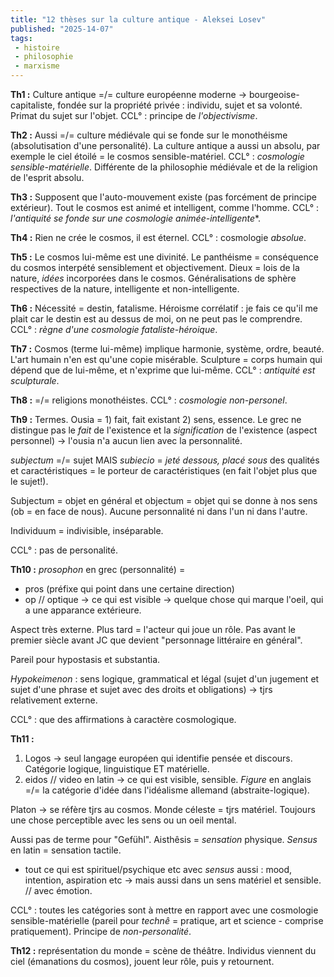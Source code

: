 ```yaml
---
title: "12 thèses sur la culture antique - Aleksei Losev"
published: "2025-14-07"
tags:
 - histoire
 - philosophie
 - marxisme
---
```

**Th1 :** Culture antique =/= culture européenne moderne -> bourgeoise-capitaliste, fondée sur la propriété privée : individu, sujet et sa volonté. Primat du sujet sur l'objet.
CCL° : principe de *l'objectivisme*.

**Th2 :** Aussi =/= culture médiévale qui se fonde sur le monothéisme (absolutisation d'une personalité). La culture antique a aussi un absolu, par exemple le ciel étoilé = le cosmos sensible-matériel.
CCL° : *cosmologie sensible-matérielle*. Différente de la philosophie médiévale et de la religion de l'esprit absolu.

**Th3 :** Supposent que l'auto-mouvement existe (pas forcément de principe extérieur). Tout le cosmos est animé et intelligent, comme l'homme.
CCL° : *l'antiquité se fonde sur une cosmologie animée-intelligente**.

**Th4 :** Rien ne crée le cosmos, il est éternel. CCL° : cosmologie *absolue*.

**Th5 :** Le cosmos lui-même est une divinité. Le panthéisme = conséquence du cosmos interpété sensiblement et objectivement. Dieux = lois de la nature, *idées* incorporées dans le cosmos. Généralisations de sphère respectives de la nature, intelligente et non-intelligente.

**Th6 :** Nécessité = destin, fatalisme. Héroisme corrélatif : je fais ce qu'il me plait car le destin est au dessus de moi, on ne peut pas le comprendre.
CCL° : *règne d'une cosmologie fataliste-héroique*.

**Th7 :** Cosmos (terme lui-même) implique harmonie, système, ordre, beauté. L'art humain n'en est qu'une copie misérable. Sculpture = corps humain qui dépend que de lui-même, et n'exprime que lui-même.
CCL° : *antiquité est sculpturale*.

**Th8 :** =/= religions monothéistes. CCL° : *cosmologie non-personel*.

**Th9 :** Termes. Ousia = 1) fait, fait existant 2) sens, essence. Le grec ne distingue pas le *fait* de l'existence et la *signification* de l'existence (aspect personnel) -> l'ousia n'a aucun lien avec la personnalité.

*subjectum* =/= sujet MAIS *subiecio* = *jeté dessous, placé sous* des qualités et caractéristiques = le porteur de caractéristiques (en fait l'objet plus que le sujet!). 

Subjectum = objet en général et objectum = objet qui se donne à nos sens (ob = en face de nous). Aucune personnalité ni dans l'un ni dans l'autre.

Individuum = indivisible, inséparable.

CCL° : pas de personalité.

**Th10 :** *prosophon* en grec (personnalité) = 
- pros (préfixe qui point dans une certaine direction)
- op // optique -> ce qui est visible
-> quelque chose qui marque l'oeil, qui a une apparance extérieure.

Aspect très externe. Plus tard = l'acteur qui joue un rôle. Pas avant le premier siècle avant JC que devient "personnage littéraire en général".

Pareil pour hypostasis et substantia.

*Hypokeimenon* : sens logique, grammatical et légal (sujet d'un jugement et sujet d'une phrase et sujet avec des droits et obligations) -> tjrs relativement externe.

CCL° : que des affirmations à caractère cosmologique.

**Th11 :** 
1) Logos -> seul langage européen qui identifie pensée et discours. Catégorie logique, linguistique ET matérielle.
2) eidos // video en latin -> ce qui est visible, sensible. *Figure* en anglais =/= la catégorie d'idée dans l'idéalisme allemand (abstraite-logique).

Platon -> se réfère tjrs au cosmos. Monde céleste = tjrs matériel. Toujours une chose perceptible avec les sens ou un oeil mental.

Aussi pas de terme pour "Gefühl". Aisthêsis = *sensation* physique. *Sensus* en latin = sensation tactile.

+ tout ce qui est spirituel/psychique etc avec *sensus* aussi : mood, intention, aspiration etc -> mais aussi dans un sens matériel et sensible. // avec émotion.

CCL° : toutes les catégories sont à mettre en rapport avec une cosmologie sensible-matérielle (pareil pour *technê* = pratique, art et science - comprise pratiquement). Principe de *non-personalité*.

**Th12 :** représentation du monde = scène de théâtre. Individus viennent du ciel (émanations du cosmos), jouent leur rôle, puis y retournent.
